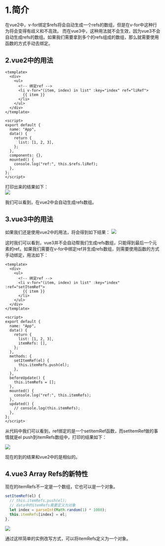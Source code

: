 <!--
 * @Author: atdow
 * @Date: 2021-04-23 23:50:38
 * @LastEditors: null
 * @LastEditTime: 2021-04-23 23:50:38
 * @Description: file content
-->
# 1.简介
在vue2中，v-for绑定$refs将会自动生成一个refs的数组，但是在v-for中这种行为将会变得有歧义和不高效。
而在vue3中，这种用法就不会生效，因为vue3不会自动生成refs的数组。如果我们需要拿到多个的refs组成的数组，那么就需要使用函数的方式手动去绑定。

## 2.vue2中的用法
```vue
<template>
  <div>
    <ul>
      <!-- 绑定ref -->
      <li v-for="(item, index) in list" :key="index" ref="liRef">
        {{ item }}
      </li>
    </ul>
  </div>
</template>

<script>
export default {
  name: "App",
  data() {
    return {
      list: [1, 2, 3],
    };
  },
  components: {},
  mounted() {
    console.log("ref:", this.$refs.liRef);
  },
};
</script>
```
打印出来的结果如下：<br>
![](https://p6-juejin.byteimg.com/tos-cn-i-k3u1fbpfcp/600bcd68d23846a8b819204b84b3c86f~tplv-k3u1fbpfcp-watermark.image)

我们可以看到，在vue2中会自动生成refs数组。

## 3.vue3中的用法
如果我们还是使用vue2中的用法，将会得到如下结果：
![](https://p6-juejin.byteimg.com/tos-cn-i-k3u1fbpfcp/808f8b04bd2245c9a7f7e3f276f4b7e1~tplv-k3u1fbpfcp-watermark.image)

这时我们可以看到，vue3并不会自动帮我们生成refs数组，只能得到最后一个元素的ref。如果我们需要在v-for中绑定ref并生成refs数组，则需要使用函数的方式手动绑定，用法如下：
```vue
<template>
  <div>
    <ul>
      <!-- 绑定ref -->
      <li v-for="(item, index) in list" :key="index" :ref="setItemRef">
        {{ item }}
      </li>
    </ul>
  </div>
</template>

<script>
export default {
  name: "App",
  data() {
    return {
      list: [1, 2, 3],
      itemRefs: [],
    };
  },
  methods: {
    setItemRef(el) {
      this.itemRefs.push(el);
    },
  },
  beforeUpdate() {
    this.itemRefs = [];
  },
  mounted() {
    console.log("ref:", this.itemRefs);
  },
  updated() {
    // console.log(this.itemRefs);
  },
};
</script>
```
从代码中我们可以看到，ref绑定的是一个setItemRef函数，而setItemRef做的事情就是el push到itemRefs数组中，打印的结果如下：

![](https://p3-juejin.byteimg.com/tos-cn-i-k3u1fbpfcp/003a9664fe3148d4b76b4e3b34b4d62b~tplv-k3u1fbpfcp-watermark.image)

现在的到的结果和vue2中的是相似的。
## 4.vue3 Array Refs的新特性
现在的itemRefs不一定是一个数组，它也可以是一个对象。
```js
setItemRef(el) {
  // this.itemRefs.push(el);
  // data中的itemRefs需要定义为对象
  let index = parseInt(Math.random(1) * 1000);
  this.itemRefs[index] = el;
},
```
![](https://p1-juejin.byteimg.com/tos-cn-i-k3u1fbpfcp/148b8ed1067d41469a177271cee014d7~tplv-k3u1fbpfcp-watermark.image)

通过这样简单的实例改写方式，可以将itemRefs定义为一个对象。
